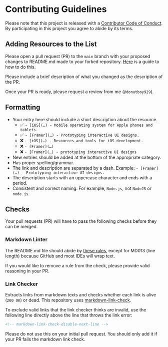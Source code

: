 # Contributing Guidelines

Please note that this project is released with a [Contributor Code of Conduct](code-of-conduct.md). By participating in this project you agree to abide by its terms.

## Adding Resources to the List

Please open a pull request (PR) to the `main` branch with your proposed changes to README.md made to your forked repository. [Here](https://gist.github.com/MarcDiethelm/7303312) is a guide to how to do this.

Please include a brief description of what you changed as the description of the PR.

Once your PR is ready, please request a review from me (`@donutboy929`).

## Formatting

- Your entry here should include a short description about the resource.
  - ✅ `- [iOS](…) - Mobile operating system for Apple phones and tablets.`
  - ✅ `- [Framer](…) - Prototyping interactive UI designs.`
  - ❌ `- [iOS](…) - Resources and tools for iOS development.`
  - ❌ `- [Framer](…)`
  - ❌ `- [Framer](…) - prototyping interactive UI designs`
- New entries should be added at the bottom of the appropriate category.
- Has proper spelling/grammar.
- The link and description are separated by a dash. Example: `- [Framer](…) - Prototyping interactive UI designs.`
- The description starts with an uppercase character and ends with a period.
- Consistent and correct naming. For example, `Node.js`, not `NodeJS` or `node.js`.

## Checks

Your pull requests (PR) will have to pass the following checks before they can be merged.

### Markdown Linter

The README.md file should abide by [these rules](https://github.com/DavidAnson/markdownlint/blob/main/doc/Rules.md), except for MD013 (line length) because GitHub and most IDEs will wrap text.

If you would like to remove a rule from the check, please provide valid reasoning in your PR.

### Link Checker

Extracts links from markdown texts and checks whether each link is alive (`200 OK`) or dead. This repository uses [markdown-link-check](https://github.com/tcort/markdown-link-check).

To exclude valid links that the link checker thinks are invalid, use the following line directly above the line that throws the link error:

```markdown
<!-- markdown-link-check-disable-next-line -->
```

Please do not use this on your initial pull request. You should only add it if your PR fails the markdown link check.
